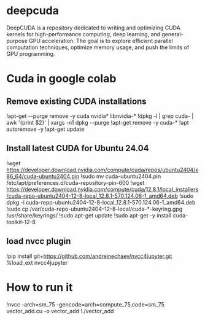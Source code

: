 # deepcuda
DeepCUDA is a repository dedicated to writing and optimizing CUDA kernels for high-performance computing, deep learning, and general-purpose GPU acceleration. The goal is to explore efficient parallel computation techniques, optimize memory usage, and push the limits of GPU programming.


# Cuda in google colab

## Remove existing CUDA installations
!apt-get --purge remove -y cuda nvidia* libnvidia-*
!dpkg -l | grep cuda- | awk '{print $2}' | xargs -n1 dpkg --purge
!apt-get remove -y cuda-*
!apt autoremove -y
!apt-get update

## Install latest CUDA for Ubuntu 24.04
!wget https://developer.download.nvidia.com/compute/cuda/repos/ubuntu2404/x86_64/cuda-ubuntu2404.pin
!sudo mv cuda-ubuntu2404.pin /etc/apt/preferences.d/cuda-repository-pin-600
!wget https://developer.download.nvidia.com/compute/cuda/12.8.1/local_installers/cuda-repo-ubuntu2404-12-8-local_12.8.1-570.124.06-1_amd64.deb
!sudo dpkg -i cuda-repo-ubuntu2404-12-8-local_12.8.1-570.124.06-1_amd64.deb
!sudo cp /var/cuda-repo-ubuntu2404-12-8-local/cuda-*-keyring.gpg /usr/share/keyrings/
!sudo apt-get update
!sudo apt-get -y install cuda-toolkit-12-8

## load nvcc plugin
!pip install git+https://github.com/andreinechaev/nvcc4jupyter.git
%load_ext nvcc4jupyter



# How to run it

!nvcc -arch=sm_75 -gencode=arch=compute_75,code=sm_75 vector_add.cu -o vector_add
!./vector_add
